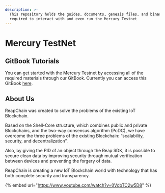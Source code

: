 ```yaml
---
description: >-
  This repository holds the guides, documents, genesis files, and binary files
  required to interact with and even run the Mercury Testnet
---
```


# Mercury TestNet

## GitBook Tutorials

You can get started with the Mercury Testnet by accessing all of the required materials through our GitBook. Currently you can access this GitBook [here](https://reapchain.gitbook.io/reapchain/).

## About Us

ReapChain was created to solve the problems of the existing IoT Blockchain.

Based on the Shell-Core structure, which combines public and private Blockchains, and the two-way consensus algorithm (PoDC), we have overcome the three problems of the existing Blockchain: “scalability, security, and decentralization”.

Also, by giving the PID of an object through the Reap SDK, it is possible to secure clean data by improving security through mutual verification between devices and preventing the forgery of data.

ReapChain is creating a new IoT Blockchain world with technology that has both complete security and transparency.

{% embed url="https://www.youtube.com/watch?v=0VdbTC2w5D8" %}
